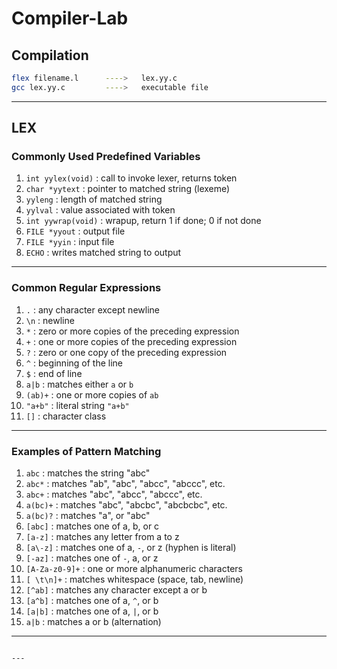 # Compiler-Lab

## Compilation

```bash
flex filename.l      ---->   lex.yy.c  
gcc lex.yy.c         ---->   executable file
```

---

## LEX

### Commonly Used Predefined Variables

1. `int yylex(void)` : call to invoke lexer, returns token  
2. `char *yytext` : pointer to matched string (lexeme)  
3. `yyleng` : length of matched string  
4. `yylval` : value associated with token  
5. `int yywrap(void)` : wrapup, return 1 if done; 0 if not done  
6. `FILE *yyout` : output file  
7. `FILE *yyin` : input file  
8. `ECHO` : writes matched string to output  

---

### Common Regular Expressions

1. `.` : any character except newline  
2. `\n` : newline  
3. `*` : zero or more copies of the preceding expression  
4. `+` : one or more copies of the preceding expression  
5. `?` : zero or one copy of the preceding expression  
6. `^` : beginning of the line  
7. `$` : end of line  
8. `a|b` : matches either `a` or `b`  
9. `(ab)+` : one or more copies of `ab`  
10. `"a+b"` : literal string `"a+b"`  
11. `[]` : character class  

---

### Examples of Pattern Matching

1. `abc` : matches the string "abc"  
2. `abc*` : matches "ab", "abc", "abcc", "abccc", etc.  
3. `abc+` : matches "abc", "abcc", "abccc", etc.  
4. `a(bc)+` : matches "abc", "abcbc", "abcbcbc", etc.  
5. `a(bc)?` : matches "a", or "abc"  
6. `[abc]` : matches one of a, b, or c  
7. `[a-z]` : matches any letter from a to z  
8. `[a\-z]` : matches one of a, `-`, or z (hyphen is literal)  
9. `[-az]` : matches one of `-`, a, or z  
10. `[A-Za-z0-9]+` : one or more alphanumeric characters  
11. `[ \t\n]+` : matches whitespace (space, tab, newline)  
12. `[^ab]` : matches any character except a or b  
13. `[a^b]` : matches one of a, `^`, or b  
14. `[a|b]` : matches one of a, `|`, or b  
15. `a|b` : matches a or b (alternation)

---
```

---
